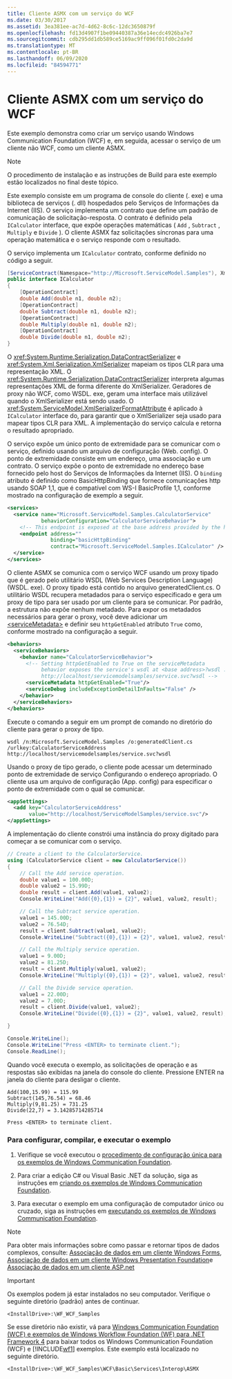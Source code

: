 ```yaml
---
title: Cliente ASMX com um serviço do WCF
ms.date: 03/30/2017
ms.assetid: 3ea381ee-ac7d-4d62-8c6c-12dc3650879f
ms.openlocfilehash: fd13d4907f1be09440387a36e14ecdc4926ba7e7
ms.sourcegitcommit: cdb295dd1db589ce5169ac9ff096f01fd0c2da9d
ms.translationtype: MT
ms.contentlocale: pt-BR
ms.lasthandoff: 06/09/2020
ms.locfileid: "84594771"
---
```

# <a name="asmx-client-with-a-wcf-service"></a>Cliente ASMX com um serviço do WCF

Este exemplo demonstra como criar um serviço usando Windows Communication Foundation (WCF) e, em seguida, acessar o serviço de um cliente não WCF, como um cliente ASMX.

> [!NOTE]
> O procedimento de instalação e as instruções de Build para este exemplo estão localizados no final deste tópico.

Este exemplo consiste em um programa de console do cliente (. exe) e uma biblioteca de serviços (. dll) hospedados pelo Serviços de Informações da Internet (IIS). O serviço implementa um contrato que define um padrão de comunicação de solicitação-resposta. O contrato é definido pela `ICalculator` interface, que expõe operações matemáticas ( `Add` , `Subtract` , `Multiply` e `Divide` ). O cliente ASMX faz solicitações síncronas para uma operação matemática e o serviço responde com o resultado.

O serviço implementa um `ICalculator` contrato, conforme definido no código a seguir.

```csharp
[ServiceContract(Namespace="http://Microsoft.ServiceModel.Samples"), XmlSerializerFormat]
public interface ICalculator
{
    [OperationContract]
    double Add(double n1, double n2);
    [OperationContract]
    double Subtract(double n1, double n2);
    [OperationContract]
    double Multiply(double n1, double n2);
    [OperationContract]
    double Divide(double n1, double n2);
}
```

O <xref:System.Runtime.Serialization.DataContractSerializer> e <xref:System.Xml.Serialization.XmlSerializer> mapeiam os tipos CLR para uma representação XML. O <xref:System.Runtime.Serialization.DataContractSerializer> interpreta algumas representações XML de forma diferente do XmlSerializer. Geradores de proxy não WCF, como WSDL. exe, geram uma interface mais utilizável quando o XmlSerializer está sendo usado. O <xref:System.ServiceModel.XmlSerializerFormatAttribute> é aplicado à `ICalculator` interface do, para garantir que o XmlSerializer seja usado para mapear tipos CLR para XML. A implementação do serviço calcula e retorna o resultado apropriado.

O serviço expõe um único ponto de extremidade para se comunicar com o serviço, definido usando um arquivo de configuração (Web. config). O ponto de extremidade consiste em um endereço, uma associação e um contrato. O serviço expõe o ponto de extremidade no endereço base fornecido pelo host do Serviços de Informações da Internet (IIS). O `binding` atributo é definido como BasicHttpBinding que fornece comunicações http usando SOAP 1,1, que é compatível com WS-I BasicProfile 1,1, conforme mostrado na configuração de exemplo a seguir.

```xml
<services>
  <service name="Microsoft.ServiceModel.Samples.CalculatorService"
           behaviorConfiguration="CalculatorServiceBehavior">
    <!-- This endpoint is exposed at the base address provided by the host: http://localhost/servicemodelsamples/service.svc.  -->
    <endpoint address=""
              binding="basicHttpBinding"
              contract="Microsoft.ServiceModel.Samples.ICalculator" />
  </service>
</services>
```

O cliente ASMX se comunica com o serviço WCF usando um proxy tipado que é gerado pelo utilitário WSDL (Web Services Description Language) (WSDL. exe). O proxy tipado está contido no arquivo generatedClient.cs. O utilitário WSDL recupera metadados para o serviço especificado e gera um proxy de tipo para ser usado por um cliente para se comunicar. Por padrão, a estrutura não expõe nenhum metadado. Para expor os metadados necessários para gerar o proxy, você deve adicionar um [\<serviceMetadata>](../../configure-apps/file-schema/wcf/servicemetadata.md) e definir seu `httpGetEnabled` atributo `True` como, conforme mostrado na configuração a seguir.

```xml
<behaviors>
  <serviceBehaviors>
    <behavior name="CalculatorServiceBehavior">
      <!-- Setting httpGetEnabled to True on the serviceMetadata
           behavior exposes the service's wsdl at <base address>?wsdl :
           http://localhost/servicemodelsamples/service.svc?wsdl -->
      <serviceMetadata httpGetEnabled="True"/>
      <serviceDebug includeExceptionDetailInFaults="False" />
    </behavior>
  </serviceBehaviors>
</behaviors>
```

Execute o comando a seguir em um prompt de comando no diretório do cliente para gerar o proxy de tipo.

```console
wsdl /n:Microsoft.ServiceModel.Samples /o:generatedClient.cs /urlkey:CalculatorServiceAddress http://localhost/servicemodelsamples/service.svc?wsdl
```

Usando o proxy de tipo gerado, o cliente pode acessar um determinado ponto de extremidade de serviço Configurando o endereço apropriado. O cliente usa um arquivo de configuração (App. config) para especificar o ponto de extremidade com o qual se comunicar.

```xml
<appSettings>
  <add key="CalculatorServiceAddress"
       value="http://localhost/ServiceModelSamples/service.svc"/>
</appSettings>
```

A implementação do cliente constrói uma instância do proxy digitado para começar a se comunicar com o serviço.

```csharp
// Create a client to the CalculatorService.
using (CalculatorService client = new CalculatorService())
{
    // Call the Add service operation.
    double value1 = 100.00D;
    double value2 = 15.99D;
    double result = client.Add(value1, value2);
    Console.WriteLine("Add({0},{1}) = {2}", value1, value2, result);

    // Call the Subtract service operation.
    value1 = 145.00D;
    value2 = 76.54D;
    result = client.Subtract(value1, value2);
    Console.WriteLine("Subtract({0},{1}) = {2}", value1, value2, result);

    // Call the Multiply service operation.
    value1 = 9.00D;
    value2 = 81.25D;
    result = client.Multiply(value1, value2);
    Console.WriteLine("Multiply({0},{1}) = {2}", value1, value2, result);

    // Call the Divide service operation.
    value1 = 22.00D;
    value2 = 7.00D;
    result = client.Divide(value1, value2);
    Console.WriteLine("Divide({0},{1}) = {2}", value1, value2, result);

}

Console.WriteLine();
Console.WriteLine("Press <ENTER> to terminate client.");
Console.ReadLine();
```

Quando você executa o exemplo, as solicitações de operação e as respostas são exibidas na janela do console do cliente. Pressione ENTER na janela do cliente para desligar o cliente.

```console
Add(100,15.99) = 115.99
Subtract(145,76.54) = 68.46
Multiply(9,81.25) = 731.25
Divide(22,7) = 3.14285714285714

Press <ENTER> to terminate client.
```

### <a name="to-set-up-build-and-run-the-sample"></a>Para configurar, compilar, e executar o exemplo

1. Verifique se você executou o [procedimento de configuração única para os exemplos de Windows Communication Foundation](one-time-setup-procedure-for-the-wcf-samples.md).

2. Para criar a edição C# ou Visual Basic .NET da solução, siga as instruções em [criando os exemplos de Windows Communication Foundation](building-the-samples.md).

3. Para executar o exemplo em uma configuração de computador único ou cruzado, siga as instruções em [executando os exemplos de Windows Communication Foundation](running-the-samples.md).

> [!NOTE]
> Para obter mais informações sobre como passar e retornar tipos de dados complexos, consulte: [Associação de dados em um cliente Windows Forms](data-binding-in-a-windows-forms-client.md), [Associação de dados em um cliente Windows Presentation Foundation](data-binding-in-a-wpf-client.md)e [Associação de dados em um cliente ASP.net](data-binding-in-an-aspnet-client.md)

> [!IMPORTANT]
> Os exemplos podem já estar instalados no seu computador. Verifique o seguinte diretório (padrão) antes de continuar.
>
> `<InstallDrive>:\WF_WCF_Samples`
>
> Se esse diretório não existir, vá para [Windows Communication Foundation (WCF) e exemplos de Windows Workflow Foundation (WF) para .NET Framework 4](https://www.microsoft.com/download/details.aspx?id=21459) para baixar todos os Windows Communication Foundation (WCF) e [!INCLUDE[wf1](../../../../includes/wf1-md.md)] exemplos. Este exemplo está localizado no seguinte diretório.
>
> `<InstallDrive>:\WF_WCF_Samples\WCF\Basic\Services\Interop\ASMX`
